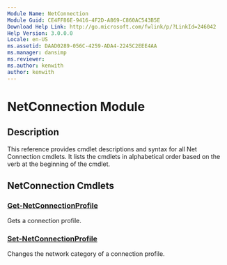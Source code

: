 ```yaml
---
Module Name: NetConnection
Module Guid: CE4FF86E-9416-4F2D-A869-C860AC543B5E
Download Help Link: http://go.microsoft.com/fwlink/p/?LinkId=246042
Help Version: 3.0.0.0
Locale: en-US
ms.assetid: DAAD0289-056C-4259-ADA4-2245C2EEE4AA
ms.manager: dansimp
ms.reviewer:
ms.author: kenwith
author: kenwith
---
```


# NetConnection Module
## Description
This reference provides cmdlet descriptions and syntax for all Net Connection cmdlets. It lists the cmdlets in alphabetical order based on the verb at the beginning of the cmdlet.

## NetConnection Cmdlets
### [Get-NetConnectionProfile](./Get-NetConnectionProfile.md)
Gets a connection profile.

### [Set-NetConnectionProfile](./Set-NetConnectionProfile.md)
Changes the network category of a connection profile.

